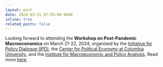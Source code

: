 ```yaml
---
layout: post
date: 2024-03-21 07:59:00-0400
inline: true
related_posts: false
---
```


Looking forward to attending the **Workshop on Post-Pandemic Macroeconomics** on March 21-22, 2024, organized by the [Initiative for Policy Dialogue (IPD)](https://policydialogue.org/), the [Center for Political Economy at Columbia University](https://worldprojects.columbia.edu/our-work/center-political-economy), and the [Institute for Macroeconomic and Policy Analysis](https://impa.american.edu/). Read more [here](https://impa.american.edu/reports/workshop-on-post-pandemic-macroeconomics-agenda/).
